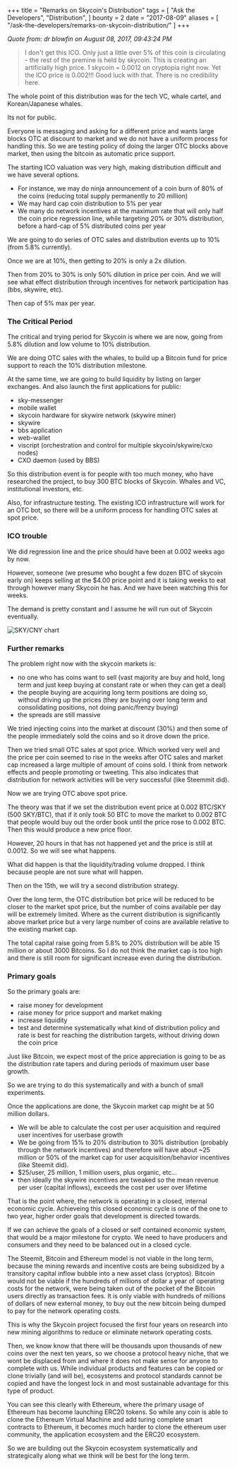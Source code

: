 +++
title = "Remarks on Skycoin's Distribution"
tags = [
    "Ask the Developers",
    "Distribution",
]
bounty = 2
date = "2017-08-09"
aliases = [
	"/ask-the-developers/remarks-on-skycoin-distribution/"
]
+++

*Quote from: dr blowfin on August 08, 2017, 09:43:24 PM*

> I don't get this ICO.
Only just a little over 5% of this coin is circulating - the rest of the premine is held by skycoin.
This is creating an artificially high price.
1 skycoin = 0.0012 on cryptopia right now.
Yet the ICO price is 0.002!!!
Good luck with that.
There is no credibility here.

The whole point of this distribution was for the tech VC, whale cartel, and Korean/Japanese whales.

Its not for public.

Everyone is messaging and asking for a different price and wants large blocks OTC at discount to  market and we do not have a uniform process for handling this. So we are testing policy of doing the larger OTC blocks above market, then using the bitcoin as automatic price support.

The starting ICO valuation was very high, making distribution difficult and we have several options.

- For instance, we may do ninja announcement of a coin burn of 80% of the coins (reducing total supply permanently to 20 million)
- We may hard cap coin distribution to 5% per year
- We many do network incentives at the maximum rate that will only half the coin price regression line, while targeting 20% or 30% distribution, before a hard-cap of 5% distributed coins per year

We are going to do series of OTC sales and distribution events up to 10% (from 5.8% currently).

Once we are at 10%, then getting to 20% is only a 2x dilution.

Then from 20% to 30% is only 50% dilution in price per coin. And we will see what effect distribution through incentives for network participation has (bbs, skywire, etc).

Then cap of 5% max per year.

### The Critical Period

The critical and trying period for Skycoin is where we are now, going from 5.8% dilution and low volume to 10% distribution.

We are doing OTC sales with the whales, to build up a Bitcoin fund for price support to reach the 10% distribution milestone.

At the same time, we are going to build liquidity by listing on larger exchanges. And also launch the first applications for public:

- sky-messenger
- mobile wallet
- skycoin hardware for skywire network (skywire miner)
- skywire
- bbs application
- web-wallet
- viscript (orchestration and control for multiple skycoin/skywire/cxo nodes)
- CXO daemon (used by BBS)

So this distribution event is for people with too much money, who have researched the project, to buy 300 BTC blocks of Skycoin. Whales and VC, institutional investors, etc.

Also, for infrastructure testing. The existing ICO infrastructure will work for an OTC bot, so there will be a uniform process for handling OTC sales at spot price.

### ICO trouble

We did regression line and the price should have been at 0.002 weeks ago by now.

However, someone (we presume who bought a few dozen BTC of skycoin early on) keeps selling at the $4.00 price point and it is taking weeks to eat through however many Skycoin he has. And we have been watching this for weeks.

The demand is pretty constant and I assume he will run out of Skycoin eventually.

![SKY/CNY chart](/img/remarks-sky-dist-1.png)

### Further remarks

The problem right now with the skycoin markets is:

- no one who has coins want to sell (vast majority are buy and hold, long term and just keep buying at constant rate or when they can get a deal)
- the people buying are acquiring long term positions are doing so, without driving up the prices (they are buying over long term and consolidating positions, not doing panic/frenzy buying)
- the spreads are still massive

We tried injecting coins into the market at discount (30%) and then some of the people immediately sold the coins and so it drove down the price.

Then we tried small OTC sales at spot price. Which worked very well and the price per coin seemed to rise in the weeks after OTC sales and market cap increased a large multiple of amount of coins sold. I think from network effects and people promoting or tweeting. This also indicates that distribution for network activities will be very successful (like Steemmit did).

Now we are trying OTC above spot price.

The theory was that if we set the distribution event price at 0.002 BTC/SKY (500 SKY/BTC), that if it only took 50 BTC to move the market to 0.002 BTC that people would buy out the order book until the price rose to 0.002 BTC. Then this would produce a new price floor.

However, 20 hours in that has not happened yet and the price is still at 0.0012. So we will see what happens.

What did happen is that the liquidity/trading volume dropped. I think because people are not sure what will happen.

Then on the 15th, we will try a second distribution strategy.

Over the long term, the OTC distribution bot price will be reduced to be closer to the market spot price, but the number of coins available per day will be extremely limited. Where as the current distribution is significantly above market price but a very large number of coins are available relative to the existing market cap.

The total capital raise going from 5.8% to 20% distribution will be able 15 million or about 3000 Bitcoins. So I do not think the market cap is too high and there is still room for significant increase even during the distribution.

### Primary goals

So the primary goals are:

- raise money for development
- raise money for price support and market making
- increase liquidity
- test and determine systematically what kind of distribution policy and rate is best for reaching the distribution targets, without driving down the coin price

Just like Bitcoin, we expect most of the price appreciation is going to be as the distribution rate tapers and during periods of maximum user base growth.

So we are trying to do this systematically and with a bunch of small experiments.

Once the applications are done, the Skycoin market cap might be at 50 million dollars.

- We will be able to calculate the cost per user acquisition and required user incentives for userbase growth
- We be going from 15% to 20% distribution to 30% distribution (probably through the network incentives) and therefore will have about ~25 million or 50% of the market cap for user acquisition/behavior incentives (like Steemit did).
- $25/user, 25 million, 1 million users, plus organic, etc...
- then ideally the skywire incentives are tweaked so the mean revenue per user (capital inflows), exceeds the cost per user over lifetime

That is the point where, the network is operating in a closed, internal economic cycle. Achieveing this closed economic cycle is one of the one to two year, higher order goals that development is directed towards.

If we can achieve the goals of a closed or self contained economic system, that would be a major milestone for crypto. We need to have producers and consumers and they need to be balanced out in a closed cycle.

The Steemit, Bitcoin and Ethereum model is not viable in the long term, because the mining rewards and incentive costs are being subsidized by a transitory capital inflow bubble into a new asset class (cryptos). Bitcoin would not be viable if the hundreds of millions of dollar a year of operating costs for the network, were being taken out of the pocket of the Bitcoin users directly as transaction fees. It is only viable with hundreds of millions of dollars of new external money, to buy out the new bitcoin being dumped to pay for the network operating costs.

This is why the Skycoin project focused the first four years on research into new mining algorithms to reduce or eliminate network operating costs.

Then, we know know that there will be thousands upon thousands of new coins over the next ten years, so we choose a protocol heavy niche, that we wont be displaced from and where it does not make sense for anyone to complete with us. While individual products and features can be copied or clone trivially (and will be), ecosystems and protocol standards cannot be copied and have the longest lock in and most sustainable advantage for this type of product.

You can see this clearly with Ethereum, where the primary usage of Ethereum has become launching ERC20 tokens. So while any coin is able to clone the Ethereum Virtual Machine and add turing complete smart contracts to Ethereum, it becomes much harder to clone the ethereum user community, the application ecosystem and the ERC20 ecosystem.

So we are building out the Skycoin ecosystem systematically and strategically along what we think will be best for the long term.
